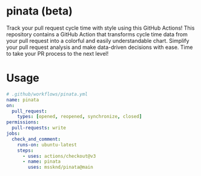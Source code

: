 # pinata (beta)

Track your pull request cycle time with style using this GitHub Actions! This
repository contains a GitHub Action that transforms cycle time data from your
pull request into a colorful and easily understandable chart. Simplify your pull
request analysis and make data-driven decisions with ease. Time to take your PR
process to the next level!


# Usage

```yaml
# .github/workflows/pinata.yml
name: pinata
on:
  pull_request:
    types: [opened, reopened, synchronize, closed]
permissions:
  pull-requests: write
jobs:
  check_and_comment:
    runs-on: ubuntu-latest
    steps:
      - uses: actions/checkout@v3
      - name: pinata
        uses: mssknd/pinata@main
```
